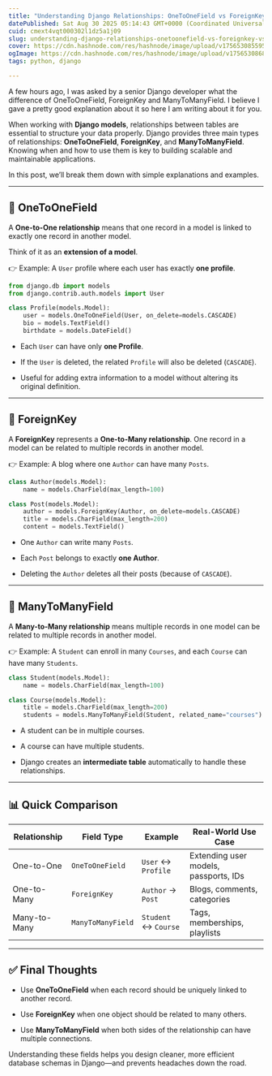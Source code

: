 ```yaml
---
title: "Understanding Django Relationships: OneToOneField vs ForeignKey vs ManyToManyField"
datePublished: Sat Aug 30 2025 05:14:43 GMT+0000 (Coordinated Universal Time)
cuid: cmext4vqt000302l1dz5a1j09
slug: understanding-django-relationships-onetoonefield-vs-foreignkey-vs-manytomanyfield
cover: https://cdn.hashnode.com/res/hashnode/image/upload/v1756530855958/5aeac29d-7587-4e05-a0ed-9d352b580672.png
ogImage: https://cdn.hashnode.com/res/hashnode/image/upload/v1756530868970/140b9fb5-c621-4ce0-81a1-5c47fb8932e7.png
tags: python, django

---
```


A few hours ago, I was asked by a senior Django developer what the difference of OneToOneField, ForeignKey and ManyToManyField. I believe I gave a pretty good explanation about it so here I am writing about it for you.

When working with **Django models**, relationships between tables are essential to structure your data properly. Django provides three main types of relationships: **OneToOneField**, **ForeignKey**, and **ManyToManyField**. Knowing when and how to use them is key to building scalable and maintainable applications.

In this post, we’ll break them down with simple explanations and examples.

---

## 🔗 OneToOneField

A **One-to-One relationship** means that one record in a model is linked to exactly one record in another model.

Think of it as an **extension of a model**.

👉 Example: A `User` profile where each user has exactly **one profile**.

```python
from django.db import models
from django.contrib.auth.models import User

class Profile(models.Model):
    user = models.OneToOneField(User, on_delete=models.CASCADE)
    bio = models.TextField()
    birthdate = models.DateField()
```

* Each `User` can have only **one Profile**.
    
* If the `User` is deleted, the related `Profile` will also be deleted (`CASCADE`).
    
* Useful for adding extra information to a model without altering its original definition.
    

---

## 🔗 ForeignKey

A **ForeignKey** represents a **One-to-Many relationship**. One record in a model can be related to multiple records in another model.

👉 Example: A blog where one `Author` can have many `Posts`.

```python
class Author(models.Model):
    name = models.CharField(max_length=100)

class Post(models.Model):
    author = models.ForeignKey(Author, on_delete=models.CASCADE)
    title = models.CharField(max_length=200)
    content = models.TextField()
```

* One `Author` can write many `Posts`.
    
* Each `Post` belongs to exactly **one Author**.
    
* Deleting the `Author` deletes all their posts (because of `CASCADE`).
    

---

## 🔗 ManyToManyField

A **Many-to-Many relationship** means multiple records in one model can be related to multiple records in another model.

👉 Example: A `Student` can enroll in many `Courses`, and each `Course` can have many `Students`.

```python
class Student(models.Model):
    name = models.CharField(max_length=100)

class Course(models.Model):
    title = models.CharField(max_length=200)
    students = models.ManyToManyField(Student, related_name="courses")
```

* A student can be in multiple courses.
    
* A course can have multiple students.
    
* Django creates an **intermediate table** automatically to handle these relationships.
    

---

## 📊 Quick Comparison

| Relationship | Field Type | Example | Real-World Use Case |
| --- | --- | --- | --- |
| One-to-One | `OneToOneField` | `User` ↔ `Profile` | Extending user models, passports, IDs |
| One-to-Many | `ForeignKey` | `Author` → `Post` | Blogs, comments, categories |
| Many-to-Many | `ManyToManyField` | `Student` ↔ `Course` | Tags, memberships, playlists |

---

## ✅ Final Thoughts

* Use **OneToOneField** when each record should be uniquely linked to another record.
    
* Use **ForeignKey** when one object should be related to many others.
    
* Use **ManyToManyField** when both sides of the relationship can have multiple connections.
    

Understanding these fields helps you design cleaner, more efficient database schemas in Django—and prevents headaches down the road.